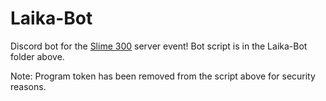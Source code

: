 # Laika-Bot
Discord bot for the [Slime 300](https://discord.gg/pdx4kSa) server event! Bot script is in the Laika-Bot folder above.

Note: Program token has been removed from the script above for security reasons.
